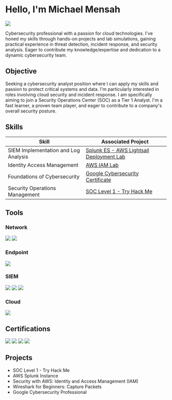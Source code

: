 # Hello, I'm Michael Mensah
<a href="https://www.linkedin.com/in/michael-mensah-m-s-5b58a2b5/"><img src="https://img.shields.io/badge/-LinkedIn-0072b1?&style=for-the-badge&logo=linkedin&logoColor=white" /></a>

Cybersecurity professional with a passion for cloud technologies. I've honed my skills through hands-on projects and lab simulations, gaining practical experience in threat detection, incident response, and security analysis. Eager to contribute my knowledge/expertise and dedication to a dynamic cybersecurity team.

## Objective

Seeking a cybersecurity analyst position where I can apply my skills and passion to protect critical systems and data. I'm particularly interested in roles involving cloud security and incident response. I am specifically aiming to join a Security Operations Center (SOC) as a Tier 1 Analyst. I'm a fast learner, a proven team player, and eager to contribute to a company's overall security posture. 

## Skills

| Skill                                         | Associated Project         |
|-----------------------------------------------|----------------------------|
| SIEM Implementation and Log Analysis          |<a href="https://github.com/mikemensah21/Cybersecurity-Portfolio/blob/main/Splunk%20ES%20AWS%20Lightsail%20Deployment%20Lab.md">Splunk ES - AWS Lightsail Deployment Lab</a>||
| Identity Access Management                    |<a href="https://github.com/mikemensah21/Cybersecurity-Portfolio/blob/main/AWS%20IAM%20Lab.md">AWS IAM Lab</a>||
| Foundations of Cybersecurity |<a href="https://github.com/mikemensah21/Cybersecurity-Portfolio/blob/main/Google%20Cybersecurity%20Professional%20Certificate.md">Google Cybersecurity Certificate</a>|
| Security Operations Management | <a href="https://github.com/mikemensah21/Cybersecurity-Portfolio/blob/main/TryHackMe%20SOC%20Level%201.md">SOC Level 1 - Try Hack Me</a>|
## Tools

### Network
<div>
    <img src="https://img.shields.io/badge/-Wireshark-1679A7?&style=for-the-badge&logo=Wireshark&logoColor=white" />
    <img src="https://img.shields.io/badge/-Suricata-EF3B2D?&style=for-the-badge&logo=Suricata&logoColor=white" />
</div>

### Endpoint
<div>
    <img src="https://img.shields.io/badge/-Microsoft_Defender_for_Endpoint-00A4EF?&style=for-the-badge&logo=Microsoft&logoColor=white" />
</div>

### SIEM
<div>
    <img src="https://img.shields.io/badge/-Splunk-000000?&style=for-the-badge&logo=Splunk&logoColor=white" />
    <img src="https://img.shields.io/badge/-Chronicle-4285F4?style=for-the-badge&logo=GoogleCloud&logoColor=white" />
    <img src="https://img.shields.io/badge/-Microsoft_Sentinel-0078D4?&style=for-the-badge&logo=Microsoft&logoColor=white" />
</div>

### Cloud
<div>
    <img src="https://img.shields.io/badge/-Amazon_AWS-232F3E?style=for-the-badge&logo=Amazon&logoColor=white" />
</div>

## Certifications
<div>
<img src="https://img.shields.io/badge/-Security%2B-FF0000?&style=for-the-badge&logo=CompTIA&logoColor=white" />
<img src="https://img.shields.io/badge/-CompTIA_CySA%2B-FF0000?style=for-the-badge&logo=CompTIA&logoColor=white" />
<img src="https://img.shields.io/badge/-Google_Cybersecurity_Professional-4285F4?style=for-the-badge&logo=Google&logoColor=white" />
<img src="https://img.shields.io/badge/-AWS_Solutions_Architect_Associate-FF9900?style=for-the-badge&logo=Amazon&logoColor=white" />
</div>

## Projects
- SOC Level 1 - Try Hack Me 
- AWS Splunk Instance
- Security with AWS: Identity and Access Management (IAM)
- Wireshark for Beginners: Capture Packets
- Google Cybersecurity Professional 
